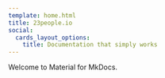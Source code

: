 ```yaml
---
template: home.html
title: 23people.io
social:
  cards_layout_options:
    title: Documentation that simply works
---
```


Welcome to Material for MkDocs.
